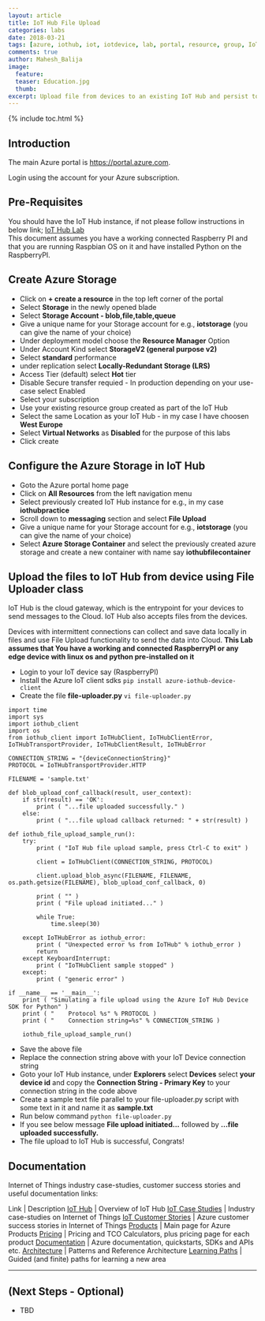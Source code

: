 ```yaml
---
layout: article
title: IoT Hub File Upload
categories: labs
date: 2018-03-21
tags: [azure, iothub, iot, iotdevice, lab, portal, resource, group, IoT File Upload]
comments: true
author: Mahesh_Balija
image:
  feature: 
  teaser: Education.jpg
  thumb: 
excerpt: Upload file from devices to an existing IoT Hub and persist to Azure Storage.
---
```

{% include toc.html %}

## Introduction

The main Azure portal is <a href="https://portal.azure.com" target="portal">https://portal.azure.com</a>.

Login using the account for your Azure subscription.

## Pre-Requisites
You should have the IoT Hub instance, if not please follow instructions in below link;
<a href="https://azurecitadel.github.io/labs/iothub/" target="IoT Hub Lab">IoT Hub Lab</a>  
This document assumes you have a working connected Raspberry PI and that you are running Raspbian OS on it and have installed Python on the RaspberryPI.

## Create Azure Storage

- Click on **+ create a resource** in the top left corner of the portal
- Select **Storage** in the newly opened blade
- Select **Storage Account - blob,file,table,queue**
- Give a unique name for your Storage account for e.g., **iotstorage** (you can give the name of your choice)
- Under deployment model choose the **Resource Manager** Option
- Under Account Kind select **StorageV2 (general purpose v2)**
- Select **standard** performance
- under replication select **Locally-Redundant Storage (LRS)**
- Access Tier (default) select **Hot** tier
- Disable Secure transfer requied - In production depending on your use-case select Enabled
- Select your subscription
- Use your existing resource group created as part of the IoT Hub
- Select the same Location as your IoT Hub - in my case I have choosen **West Europe**
- Select **Virtual Networks** as **Disabled** for the purpose of this labs
- Click create

## Configure the Azure Storage in IoT Hub
- Goto the Azure portal home page
- Click on **All Resources** from the left navigation menu
- Select previously created IoT Hub instance for e.g., in my case **iothubpractice** 
- Scroll down to **messaging** section and select **File Upload**
- Give a unique name for your Storage account for e.g., **iotstorage** (you can give the name of your choice)
- Select **Azure Storage Container** and select the previously created azure storage and create a new container with name say **iothubfilecontainer**

## Upload the files to IoT Hub from device using File Uploader class

IoT Hub is the cloud gateway, which is the entrypoint for your devices to send messages to the Cloud. 
IoT Hub also accepts files from the devices.

Devices with intermittent connections can collect and save data locally in files and use File Upload functionality to send the data into Cloud. 
**This Lab assumes that You have a working and connected RaspberryPI or any edge device with linux os and python pre-installed on it**

- Login to your IoT device say (RaspberryPI) 
- Install the Azure IoT client sdks 
 `pip install azure-iothub-device-client`
- Create the file **file-uploader.py**
 `vi file-uploader.py`

```
import time
import sys
import iothub_client
import os
from iothub_client import IoTHubClient, IoTHubClientError, IoTHubTransportProvider, IoTHubClientResult, IoTHubError

CONNECTION_STRING = "{deviceConnectionString}"
PROTOCOL = IoTHubTransportProvider.HTTP

FILENAME = 'sample.txt'

def blob_upload_conf_callback(result, user_context):
    if str(result) == 'OK':
        print ( "...file uploaded successfully." )
    else:
        print ( "...file upload callback returned: " + str(result) )

def iothub_file_upload_sample_run():
    try:
        print ( "IoT Hub file upload sample, press Ctrl-C to exit" )

        client = IoTHubClient(CONNECTION_STRING, PROTOCOL)

        client.upload_blob_async(FILENAME, FILENAME, os.path.getsize(FILENAME), blob_upload_conf_callback, 0)

        print ( "" )
        print ( "File upload initiated..." )

        while True:
            time.sleep(30)

    except IoTHubError as iothub_error:
        print ( "Unexpected error %s from IoTHub" % iothub_error )
        return
    except KeyboardInterrupt:
        print ( "IoTHubClient sample stopped" )
    except:
        print ( "generic error" )

if __name__ == '__main__':
    print ( "Simulating a file upload using the Azure IoT Hub Device SDK for Python" )
    print ( "    Protocol %s" % PROTOCOL )
    print ( "    Connection string=%s" % CONNECTION_STRING )

    iothub_file_upload_sample_run()
```
- Save the above file
- Replace the connection string above with your IoT Device connection string
- Goto your IoT Hub instance, under **Explorers** select **Devices** select **your device id** and copy the **Connection String - Primary Key** to your connection string in the code above 
- Create a sample text file parallel to your file-uploader.py script with some text in it and name it as **sample.txt**
- Run below command
`python file-uploader.py`
- If you see below message
**File upload initiated...** followed by **...file uploaded successfully.** 
- The file upload to IoT Hub is successful, Congrats! 

## Documentation

Internet of Things industry case-studies, customer success stories and useful documentation links:

Link | Description
<a href="https://docs.microsoft.com/en-us/azure/iot-hub/" target="azuredocs">IoT Hub</a> | Overview of IoT Hub 
<a href="https://azure.microsoft.com/en-gb/case-studies/?term=Internet+of+Things" target="microsoft_case-studies">IoT Case Studies</a> | Industry case-studies on Internet of Things
<a href="http://customers.microsoft.com/en-us/search?sq=Internet%20of%20Things&ff=&p=0&so=story_publish_date%20desc" target="microsoft_customer_stories">IoT Customer Stories</a> | Azure customer success stories in Internet of Things 
<a href="https://azure.microsoft.com/en-us/services" target="azuredocs">Products</a> | Main page for Azure Products
<a href="https://azure.microsoft.com/en-us/pricing" target="azuredocs">Pricing</a> | Pricing and TCO Calculators, plus pricing page for each product
<a href="https://docs.microsoft.com/en-us/azure" target="azuredocs">Documentation</a> | Azure documentation, quickstarts, SDKs and APIs etc.
<a href="https://docs.microsoft.com/en-us/azure/index#pivot=architecture" target="azuredocs">Architecture</a> | Patterns and Reference Architecture 
<a href="https://azure.microsoft.com/en-us/documentation/learning-paths" target="azuredocs">Learning Paths</a> | Guided (and finite) paths for learning a new area  

------------------------------------------------------------------

## (Next Steps - Optional) 

- TBD